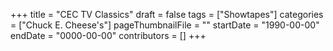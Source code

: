 +++
title = "CEC TV Classics"
draft = false
tags = ["Showtapes"]
categories = ["Chuck E. Cheese's"]
pageThumbnailFile = ""
startDate = "1990-00-00"
endDate = "0000-00-00"
contributors = []
+++
